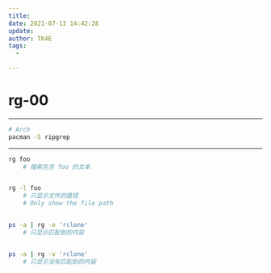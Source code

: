 ```yaml
---
title:
date: 2021-07-13 14:42:28
update:
author: TK4E
tags:
  -

---
```


# rg-00

---
```sh
# Arch
pacman -S ripgrep
```




---
```sh
rg foo
    # 搜索包含 foo 的文本


rg -l foo
    # 只显示文件的路径
    # Only show the file path


ps -a | rg -o 'rclone'
    # 只显示匹配到的内容


ps -a | rg -v 'rclone'
    # 只显示没有匹配到的内容


```


